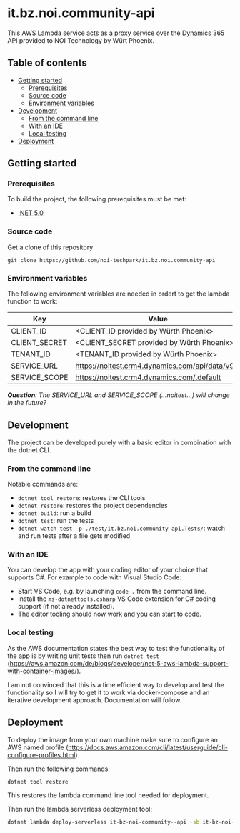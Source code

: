 # it.bz.noi.community-api

This AWS Lambda service acts as a proxy service over the Dynamics 365 API provided to NOI Technology by Würt Phoenix.

## Table of contents

- [Getting started](#Getting-started)
  - [Prerequisites](#Prerequisistes)
  - [Source code](#Source-code)
  - [Environment variables](#Environment-variables)
- [Development](#Development)
  - [From the command line](#From-the-command-line)
  - [With an IDE](#With-an-IDE)
  - [Local testing](#Local-testing)
- [Deployment](#Deployment)

## Getting started

### Prerequisites

To build the project, the following prerequisites must be met:

- [.NET 5.0](https://get.dot.net)

### Source code

Get a clone of this repository

`git clone https://github.com/noi-techpark/it.bz.noi.community-api`

### Environment variables

The following environment variables are needed in ordert to get the lambda function to work:

| Key           | Value                                           |
| ------------- | ----------------------------------------------- |
| CLIENT_ID     | <CLIENT_ID provided by Würth Phoenix>           |
| CLIENT_SECRET | <CLIENT_SECRET provided by Würth Phoenix>       |
| TENANT_ID     | <TENANT_ID provided by Würth Phoenix>           |
| SERVICE_URL   | https://noitest.crm4.dynamics.com/api/data/v9.2 |
| SERVICE_SCOPE | https://noitest.crm4.dynamics.com/.default      |

***Question**: The SERVICE_URL and SERVICE_SCOPE (...noitest...) will change in the future?*

## Development

The project can be developed purely with a basic editor in combination with the dotnet CLI.

### From the command line

Notable commands are:

- `dotnet tool restore`:
  restores the CLI tools
- `dotnet restore`:
  restores the project dependencies
- `dotnet build`:
  run a build
- `dotnet test`:
  run the tests
- `dotnet watch test -p ./test/it.bz.noi.community-api.Tests/`:
  watch and run tests after a file gets modified

### With an IDE

You can develop the app with your coding editor of your choice that supports C#. For example to code with Visual Studio Code:

- Start VS Code, e.g. by launching `code .` from the command line.
- Install the `ms-dotnettools.csharp` VS Code extension for C# coding support (if not already installed).
- The editor tooling should now work and you can start to code.

### Local testing

As the AWS documentation states the best way to test the functionality of the app is by writing unit tests then run `dotnet test` (https://aws.amazon.com/de/blogs/developer/net-5-aws-lambda-support-with-container-images/).

I am not convinced that this is a time efficient way to develop and test the functionality so I will try to get it to work via docker-compose and an iterative development approach. Documentation will follow.

## Deployment

To deploy the image from your own machine make sure to configure an AWS named profile (https://docs.aws.amazon.com/cli/latest/userguide/cli-configure-profiles.html).

Then run the following commands:

```sh
dotnet tool restore
```

This restores the lambda command line tool needed for deployment.

Then run the lambda serverless deployment tool:

```sh
dotnet lambda deploy-serverless it-bz-noi-community--api -sb it-bz-noi-community--api -pl ./src/it.bz.noi.community-api/
```
